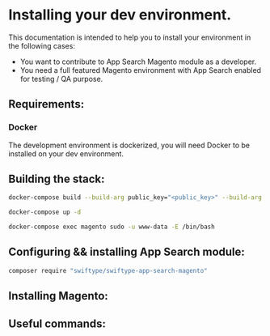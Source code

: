 # Installing your dev environment.

This documentation is intended to help you to install your environment in the following cases:
* You want to contribute to App Search Magento module as a developer.
* You need a full featured Magento environment with App Search enabled for testing / QA purpose.

## Requirements:

### Docker

The development environment is dockerized, you will need Docker to be installed on your dev environment.

## Building the stack:

```bash
docker-compose build --build-arg public_key="<public_key>" --build-arg private_key="<private_key>"
```

```bash
docker-compose up -d
````

```bash
docker-compose exec magento sudo -u www-data -E /bin/bash
```

## Configuring && installing App Search module:

```bash
composer require "swiftype/swiftype-app-search-magento"
```

## Installing Magento:



## Useful commands:

